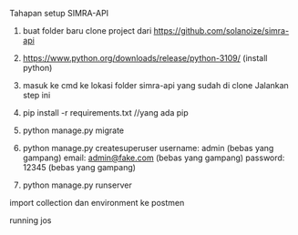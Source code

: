 Tahapan setup SIMRA-API
1. buat folder baru clone project dari https://github.com/solanoize/simra-api
2. https://www.python.org/downloads/release/python-3109/  (install python)

3. masuk ke cmd ke lokasi folder simra-api yang sudah di clone
Jalankan step ini
 1. pip install -r requirements.txt //yang ada pip
 2. python manage.py migrate
 3. python manage.py createsuperuser
       username: admin (bebas yang gampang)
       email: admin@fake.com (bebas yang gampang)
       password: 12345 (bebas yang gampang)
 4. python manage.py runserver

import collection dan environment ke postmen

running jos